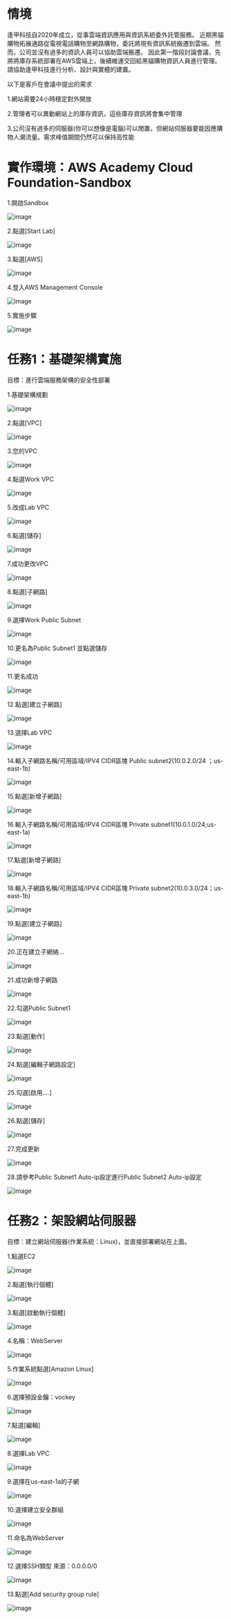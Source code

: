 
# 情境
逢甲科技自2020年成立，從事雲端資訊應用與資訊系統委外託管服務。
近期黑貓購物拓展通路從電視電話購物至網路購物，委託將現有資訊系統搬遷到雲端。
然而，公司並沒有過多的資訊人員可以協助雲端搬遷。
因此第一階段討論會議，先將將庫存系統部署在AWS雲端上，後續維運交回給黑貓購物資訊人員進行管理。
請協助逢甲科技進行分析、設計與實體的建置。

以下是客戶在會議中提出的需求

1.網站需要24小時穩定對外開放

2.管理者可以異動網站上的庫存資訊，這些庫存資訊將會集中管理

3.公司沒有過多的伺服器(你可以想像是電腦)可以閒置，但網站伺服器要能因應購物人潮流量。需求峰值期間仍然可以保持高性能


# 實作環境：AWS Academy Cloud Foundation-Sandbox

1.開啟Sandbox

![image](https://user-images.githubusercontent.com/103306835/170182468-2b4bf6d5-8963-4e68-9c8d-fbc267171b1b.png)

2.點選[Start Lab]

![image](https://user-images.githubusercontent.com/103306835/170182498-dbba508b-148c-45c4-901c-d10f71b80f76.png)

3.點選[AWS]

![image](https://user-images.githubusercontent.com/103306835/170182571-caa9224d-fbeb-406f-af3c-d4dccc98d580.png)

4.登入AWS Management Console

![image](https://user-images.githubusercontent.com/103306835/170182604-7e0e16c7-a178-45ab-88eb-8beb8fc69f91.png)

5.實施步驟

![image](https://user-images.githubusercontent.com/103306835/170182628-f2f1dea7-4a79-4689-b6e5-7782266df200.png)


# 任務1：基礎架構實施

目標：進行雲端服務架構的安全性部署

1.基礎架構規劃

![image](https://user-images.githubusercontent.com/103306835/170182776-06044e36-10cf-426c-9a2b-8e48f6902eaf.png)

2.點選[VPC]

![image](https://user-images.githubusercontent.com/103306835/170182820-d701c1fc-ac5e-4e81-bc68-17c5ea1267dd.png)

3.您的VPC

![image](https://user-images.githubusercontent.com/103306835/170182917-989b358f-985c-4acb-9378-cda6e85e02f1.png)

4.點選Work VPC

![image](https://user-images.githubusercontent.com/103306835/170182953-433e8b47-0f49-447d-b270-b6af05c93145.png)

5.改成Lab VPC

![image](https://user-images.githubusercontent.com/103306835/170182979-2d5bf837-7d4b-498a-ba86-5cd164a82b72.png)

6.點選[儲存]

![image](https://user-images.githubusercontent.com/103306835/170182998-88beb920-9faa-44ef-bd49-4824bd9f2816.png)

7.成功更改VPC

![image](https://user-images.githubusercontent.com/103306835/170183208-e9604936-944c-49f4-97fe-b4caedd263ba.png)

8.點選[子網路]

![image](https://user-images.githubusercontent.com/103306835/170183252-7bf9e9a6-cef2-4332-8afc-8001796b7f5b.png)

9.選擇Work Public Subnet

![image](https://user-images.githubusercontent.com/103306835/170183522-145b7351-b587-44f3-be77-fb5cd95e5acd.png)

10.更名為Public Subnet1 並點選儲存

![image](https://user-images.githubusercontent.com/103306835/170183591-97e9de77-ef10-4b2c-a8e7-bfee51caf42c.png)

11.更名成功

![image](https://user-images.githubusercontent.com/103306835/170183623-685612bb-b733-4bf2-b3d0-b370b4ef0c65.png)

12.點選[建立子網路]

![image](https://user-images.githubusercontent.com/103306835/170183726-4f1d9898-465a-4503-b883-aa99c4686b49.png)

13.選擇Lab VPC

![image](https://user-images.githubusercontent.com/103306835/170183753-aab3d636-957d-48b8-a3f4-2cc6f3cb2e6a.png)

14.輸入子網路名稱/可用區域/IPV4 CIDR區塊 Public subnet2(10.0.2.0/24 ；us-east-1b)

![image](https://user-images.githubusercontent.com/103306835/170183812-357d17a6-37e4-408e-8ac6-5942ff70cb92.png)

15.點選[新增子網路]

![image](https://user-images.githubusercontent.com/103306835/170183880-9f1b290b-7b16-48bd-be72-df3af9021d46.png)

16.輸入子網路名稱/可用區域/IPV4 CIDR區塊 Private subnet1(10.0.1.0/24;us-east-1a)

![image](https://user-images.githubusercontent.com/103306835/170184205-e7f8fb62-2a05-4a0f-9f91-bc7bd8d6a03b.png)

17.點選[新增子網路]

![image](https://user-images.githubusercontent.com/103306835/170184290-7336be2a-13d7-4533-9421-812606442fad.png)

18.輸入子網路名稱/可用區域/IPV4 CIDR區塊 Private subnet2(10.0.3.0/24；us-east-1b)

![image](https://user-images.githubusercontent.com/103306835/170184406-58ae1c27-8e32-4cb4-9234-36cbf3e97a2c.png)

19.點選[建立子網路]

![image](https://user-images.githubusercontent.com/103306835/170185203-91df4c1d-eb2d-47c9-93c6-ab40607720f7.png)

20.正在建立子網絡…

![image](https://user-images.githubusercontent.com/103306835/170185248-9f15eca0-4c96-43aa-ba83-22be7bef17af.png)

21.成功新增子網路

![image](https://user-images.githubusercontent.com/103306835/170185441-c0c4daf9-ff77-47c3-acd3-3c66e6c7669c.png)

22.勾選Public Subnet1

![image](https://user-images.githubusercontent.com/103306835/170185558-3abd396c-3a4a-4748-aa09-79a2e32ee7f3.png)

23.點選[動作]

![image](https://user-images.githubusercontent.com/103306835/170185603-5d820cf9-631f-4fbb-b903-388ec03f5cbf.png)

24.點選[編輯子網路設定]

![image](https://user-images.githubusercontent.com/103306835/170185697-70777349-f444-43e7-b986-2472a27ce64c.png)

25.勾選[啟用….]

![image](https://user-images.githubusercontent.com/103306835/170185728-aadba0d5-abdb-4d1a-8ac4-c5e2aeae6f88.png)

26.點選[儲存]

![image](https://user-images.githubusercontent.com/103306835/170185800-2c9a8b84-5d65-4c21-99a9-500dbb27170a.png)

27.完成更新

![image](https://user-images.githubusercontent.com/103306835/170185828-1d754fde-9186-425a-8e46-da1796e5a9dd.png)

28.請參考Public Subnet1 Auto-ip設定進行Public Subnet2 Auto-ip設定

![image](https://user-images.githubusercontent.com/103306835/170185988-2dd41613-a0bd-43a9-aa45-a3bbd321c35e.png)

# 任務2：架設網站伺服器

目標：建立網站伺服器(作業系統：Linux)，並直接部署網站在上面。

1.點選EC2

![image](https://user-images.githubusercontent.com/103306835/170186206-f1c26900-8ea0-4963-8bd7-ada6bb7d4f3a.png)

2.點選[執行個體]

![image](https://user-images.githubusercontent.com/103306835/170186248-faf05b5c-a09b-488a-82f3-14a65c83a67b.png)

3.點選[啟動執行個體]

![image](https://user-images.githubusercontent.com/103306835/170186283-eb03dc7e-612d-4322-ba7c-045abd619d99.png)

4.名稱：WebServer

![image](https://user-images.githubusercontent.com/103306835/170186309-8297d053-6bdd-4631-aae0-2fb3ae6caab6.png)

5.作業系統點選[Amazon Linux]

![image](https://user-images.githubusercontent.com/103306835/170186553-113efbbc-6dc0-4669-a00a-226bdb85feae.png)

6.選擇預設金鑰：vockey

![image](https://user-images.githubusercontent.com/103306835/170186582-e09acb70-0071-4e3b-b098-c20766d709f7.png)

7.點選[編輯]

![image](https://user-images.githubusercontent.com/103306835/170186645-3b8fb8d7-d498-46ad-b8f3-4ce6354783a5.png)

8.選擇Lab VPC

![image](https://user-images.githubusercontent.com/103306835/170186677-e5b5a724-bd98-4979-9dbc-e1571037f00b.png)

9.選擇在us-east-1a的子網

![image](https://user-images.githubusercontent.com/103306835/170186708-9804217a-b67e-4d00-8ed7-0bb2d8fffc1d.png)

10.選擇建立安全群組

![image](https://user-images.githubusercontent.com/103306835/170186743-fc15b34d-5436-4b47-adbe-59072e1c3093.png)

11.命名為WebServer

![image](https://user-images.githubusercontent.com/103306835/170186790-649ceea0-68cd-46cd-8c64-75de035249cb.png)

12.選擇SSH類型 來源：0.0.0.0/0

![image](https://user-images.githubusercontent.com/103306835/170186822-41f3745f-3ea4-48d7-938f-95bbef1ad92f.png)

13.點選[Add security group rule]

![image](https://user-images.githubusercontent.com/103306835/170186872-91de4621-814c-4ed2-96ed-4318f1c0e3f5.png)


